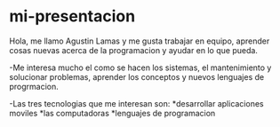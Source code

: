 # mi-presentacion
Hola, me llamo Agustin Lamas y me gusta trabajar en equipo, aprender cosas nuevas acerca de la programacion y ayudar en lo que pueda.

-Me interesa mucho el como se hacen los sistemas, el mantenimiento y solucionar problemas, aprender los conceptos y nuevos lenguajes de progrmacion.

-Las tres tecnologias que me interesan son: *desarrollar aplicaciones moviles *las computadoras *lenguajes de programacion
